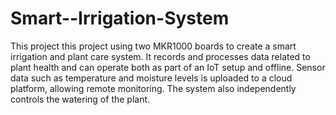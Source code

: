 # Smart--Irrigation-System

This project this project using two MKR1000 boards to create a smart irrigation and plant care system. It records and processes data related to plant health and can operate both as part of an IoT setup and offline. Sensor data such as temperature and moisture levels is uploaded to a cloud platform, allowing remote monitoring. The system also independently controls the watering of the plant.









